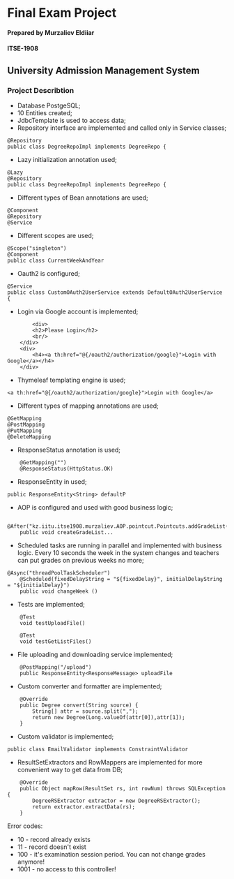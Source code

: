 # Final Exam Project #
#### Prepared by Murzaliev Eldiiar ####
#### ITSE-1908 ####
## University Admission Management System ##

### Project Describtion ###
- Database PostgeSQL;
- 10 Entities created;
- JdbcTemplate is used to access data;
- Repository interface are implemented and called only in Service classes;
````
@Repository
public class DegreeRepoImpl implements DegreeRepo {
````
 - Lazy initialization annotation used;
````
@Lazy
@Repository
public class DegreeRepoImpl implements DegreeRepo {

````
 - Different types of Bean annotations are used;
````
@Component
@Repository
@Service
````
- Different scopes are used;
````
@Scope("singleton")
@Component
public class CurrentWeekAndYear
````
 - Oauth2 is configured;
````
@Service
public class CustomOAuth2UserService extends DefaultOAuth2UserService {
````
 - Login via Google account is implemented;
````
        <div>
		<h2>Please Login</h2>
		<br/>
	</div>
	<div>
		<h4><a th:href="@{/oauth2/authorization/google}">Login with Google</a></h4>	
	</div>
````
 - Thymeleaf templating engine is used;
````
<a th:href="@{/oauth2/authorization/google}">Login with Google</a>
````
 - Different types of mapping annotations are used;
````
@GetMapping
@PostMapping
@PutMapping
@DeleteMapping
````
 - ResponseStatus annotation is used;
````
    @GetMapping("")
    @ResponseStatus(HttpStatus.OK)
````
 - ResponseEntity in used;
````
public ResponseEntity<String> defaultP
````
 - AOP is configured and used with good business logic;
````
    @After("kz.iitu.itse1908.murzaliev.AOP.pointcut.Pointcuts.addGradeList(students,discipline)")
    public void createGradeList...
````
 - Scheduled tasks are running in parallel and implemented with business logic. Every 10 seconds the week in the system changes and teachers can put grades on previous weeks no more;
````
@Async("threadPoolTaskScheduler")
    @Scheduled(fixedDelayString = "${fixedDelay}", initialDelayString = "${initialDelay}")
    public void changeWeek ()
````
 - Tests are implemented;
````
    @Test
    void testUploadFile()
    
    @Test
    void testGetListFiles()
````
 - File uploading and downloading service implemented;
````
    @PostMapping("/upload")
    public ResponseEntity<ResponseMessage> uploadFile
````
 - Custom converter and formatter are implemented;
````
    @Override
    public Degree convert(String source) {
        String[] attr = source.split(",");
        return new Degree(Long.valueOf(attr[0]),attr[1]);
    }
````
 - Custom validator is implemented;
````
public class EmailValidator implements ConstraintValidator
````
 - ResultSetExtractors and RowMappers are implemented for more convenient way to get data from DB;
````
    @Override
    public Object mapRow(ResultSet rs, int rowNum) throws SQLException {
        DegreeRSExtractor extractor = new DegreeRSExtractor();
        return extractor.extractData(rs);
    }
````


Error codes:

- 10 - record already exists
- 11 - record doesn't exist
- 100 - it's examination session period. You can not change grades anymore!
- 1001 - no access to this controller!




